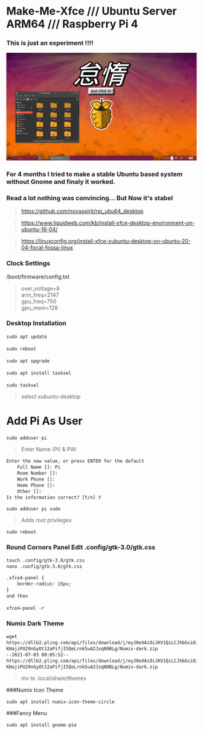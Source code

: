 # Make-Me-Xfce /// Ubuntu Server ARM64 /// Raspberry Pi 4
### This is just an experiment !!!!
![Logo](/Screenshot_2021-07-03_00-54-48.png)   



### For 4 months I tried to make a stable Ubuntu based system without Gnome and finaly it worked.     
### Read a lot nothing was convincing... But Now it's stabel    

>https://github.com/novaspirit/rpi_ubu64_desktop

>https://www.liquidweb.com/kb/install-xfce-desktop-environment-on-ubuntu-16-04/

>https://linuxconfig.org/install-xfce-xubuntu-desktop-on-ubuntu-20-04-focal-fossa-linux

### Clock Settings
/boot/firmware/config.txt

> over_voltage=8    
> arm_freq=2147   
> gpu_freq=750   
> gpu_mem=128   
   
   
### Desktop Installation

```
sudo apt update 

sudo reboot

sudo apt upgrade

sudo apt install tasksel

sudo tasksel 
```

> select xubuntu-desktop

# Add Pi As User

```
sudo adduser pi
```
>Enter Name (Pi) & PW:   
       
    Enter the new value, or press ENTER for the default    
        Full Name []: Pi    
        Room Number []:     
        Work Phone []:     
        Home Phone []:     
        Other []:     
    Is the information correct? [Y/n] Y    


```
sudo adduser pi sudo
```
> Adds root privileges

```
sudo reboot
```

### Round Cornors Panel Edit .config/gtk-3.0/gtk.css
```
touch .config/gtk-3.0/gtk.css
nano .config/gtk-3.0/gtk.css
```
```
.xfce4-panel {
    border-radius: 15px;
}
and then

xfce4-panel -r
```
### Numix Dark Theme

```
wget https://dllb2.pling.com/api/files/download/j/eyJ0eXAiOiJKV1QiLCJhbGciOiJIUzI1NiJ9.eyJpZCI6IjE1OTIxMDI0MDUiLCJ1IjpudWxsLCJsdCI6ImRvd25sb2FkIiwicyI6IjczNTM1MjM5MmNiOTUzZTczMWViMDA5OWQxMmMxN2M1ODdiODgwZTQ1NmY2MTdmNWJjMjMyMGNhOWZhMTI4ODA2NThiZjAyZjc5ODM0NWM4OTg1ZDgyZGM3OGVkNTJiMDJkMjc1MGM1ODczZjE4ZmM1YWVmOTk3ZmUyYjE5MGYzIiwidCI6MTYyNTI3NDI4MCwic3RmcCI6ImNjZGMwOTU5NzUzODk2NTY2ZTVjOTBhYmQ3ZDM5YWQ4Iiwic3RpcCI6IjkyLjIxMi4zOS4yMjkifQ.W-KHajiPU29nGyOt12aPifjI5QeLrnk5uA2JsqN9BLg/Numix-dark.zip
--2021-07-03 00:05:52--  https://dllb2.pling.com/api/files/download/j/eyJ0eXAiOiJKV1QiLCJhbGciOiJIUzI1NiJ9.eyJpZCI6IjE1OTIxMDI0MDUiLCJ1IjpudWxsLCJsdCI6ImRvd25sb2FkIiwicyI6IjczNTM1MjM5MmNiOTUzZTczMWViMDA5OWQxMmMxN2M1ODdiODgwZTQ1NmY2MTdmNWJjMjMyMGNhOWZhMTI4ODA2NThiZjAyZjc5ODM0NWM4OTg1ZDgyZGM3OGVkNTJiMDJkMjc1MGM1ODczZjE4ZmM1YWVmOTk3ZmUyYjE5MGYzIiwidCI6MTYyNTI3NDI4MCwic3RmcCI6ImNjZGMwOTU5NzUzODk2NTY2ZTVjOTBhYmQ3ZDM5YWQ4Iiwic3RpcCI6IjkyLjIxMi4zOS4yMjkifQ.W-KHajiPU29nGyOt12aPifjI5QeLrnk5uA2JsqN9BLg/Numix-dark.zip
```
> mv to .local/share/themes

###Numix Icon Theme
```
sudo apt install numix-icon-theme-circle

```

###Fancy Menu

```
sudo apt install gnome-pie
```
